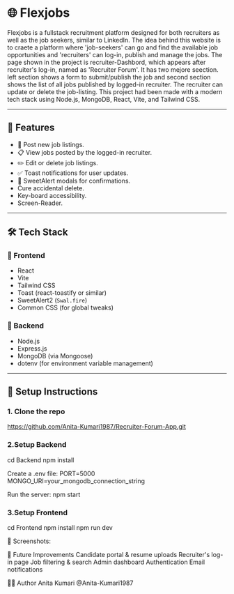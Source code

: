 # 🌐 Flexjobs

Flexjobs is a fullstack recruitment platform designed for both recruiters as well as the job seekers, similar to LinkedIn. The idea behind this website is to craete a platform where 'job-seekers' can go and find the available job opportunities and 'recruiters' can log-in, publish and manage the jobs. The page shown in the project is recruiter-Dashbord, which appears after recruiter's log-in, named as 'Recruiter Forum'. It has two mejore seection. left section shows a form to submit/publish the job and second section shows the list of all jobs published by logged-in recruiter. The recruiter can update or delete the job-listing. This project had been made with a modern tech stack using Node.js, MongoDB, React, Vite, and Tailwind CSS.

---

## 🚀 Features

- 📝 Post new job listings.
- 📋 View jobs posted by the logged-in recruiter.
- ✏️ Edit or delete job listings.
- ✅ Toast notifications for user updates.
- 🧠 SweetAlert modals for confirmations.
- Cure accidental delete.
- Key-board accessibility.
- Screen-Reader.

---

## 🛠️ Tech Stack

### 🔹 Frontend

- React
- Vite
- Tailwind CSS
- Toast (react-toastify or similar)
- SweetAlert2 (`Swal.fire`)
- Common CSS (for global tweaks)

### 🔹 Backend

- Node.js
- Express.js
- MongoDB (via Mongoose)
- dotenv (for environment variable management)

---

## 🔧 Setup Instructions

### 1. Clone the repo

https://github.com/Anita-Kumari1987/Recruiter-Forum-App.git

### 2.Setup Backend

cd Backend
npm install

Create a .env file:
PORT=5000
MONGO_URI=your_mongodb_connection_string

Run the server:
npm start

### 3.Setup Frontend

cd Frontend
npm install
npm run dev

🌟 Screenshots:

📌 Future Improvements
Candidate portal & resume uploads
Recruiter's log-in page
Job filtering & search
Admin dashboard
Authentication
Email notifications

🧑‍💻 Author
Anita Kumari
@Anita-Kumari1987
